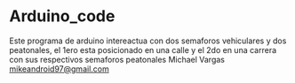 Arduino_code
============

Este programa de arduino intereactua con dos semaforos vehiculares y dos peatonales, el 1ero esta posicionado en una calle y el 2do en una carrera con sus respectivos semaforos peatonales
Michael Vargas
mikeandroid97@gmail.com
